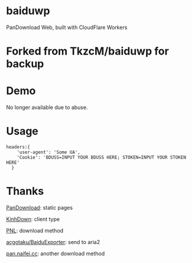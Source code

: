 # baiduwp
PanDownload Web, built with CloudFlare Workers
# Forked from TkzcM/baiduwp for backup
# Demo
No longer available due to abuse.
# Usage
```
headers:{
    'user-agent': 'Some UA',
    'Cookie': 'BDUSS=INPUT YOUR BDUSS HERE; STOKEN=INPUT YOUR STOKEN HERE'
  }
```
# Thanks

[PanDownload](https://pandownload.com): static pages

[KinhDown](https://t.me/kinhdown): client type

[PNL](https://www.lanzous.com/u/pnl): download method

[acgotaku/BaiduExporter](https://github.com/acgotaku/BaiduExporter): send to aria2

[pan.naifei.cc](https://pan.naifei.cc/new/): another download method
